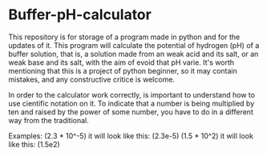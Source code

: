 # Buffer-pH-calculator
This repository is for storage of a program made in python and for the updates of it. This program will calculate the potential of hydrogen (pH) of a buffer solution, that is, a solution made from an weak acid and its salt, or an weak base and its salt, with the aim of evoid that pH varie. It's worth mentioning that this is a project of python beginner, so it may contain mistakes, and any constructive critice is welcome.

In order to the calculator work correctly, is important to understand how to use cientific notation on it.
To indicate that a number is being multiplied by ten and raised by the power of some number, you have to do in a different way from the traditional.
       
Examples:
(2.3 * 10^-5) it will look like this: (2.3e-5)
(1.5 * 10^2) it will look like this: (1.5e2)
